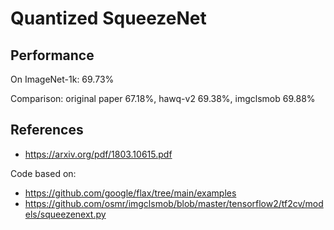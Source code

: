 # Quantized SqueezeNet


## Performance
On ImageNet-1k: 69.73%

Comparison: original paper 67.18%, hawq-v2 69.38%, imgclsmob 69.88%

## References
- https://arxiv.org/pdf/1803.10615.pdf

Code based on:
- https://github.com/google/flax/tree/main/examples
- https://github.com/osmr/imgclsmob/blob/master/tensorflow2/tf2cv/models/squeezenext.py

